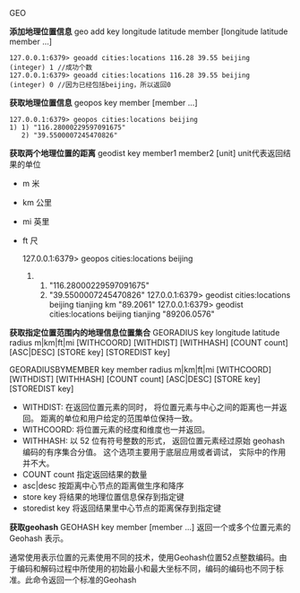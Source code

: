 GEO

**添加地理位置信息**
geo add key longitude latitude member [longitude latitude member ...]

    127.0.0.1:6379> geoadd cities:locations 116.28 39.55 beijing
    (integer) 1 //成功个数
    127.0.0.1:6379> geoadd cities:locations 116.28 39.55 beijing
    (integer) 0 //因为已经包括beijing，所以返回0

**获取地理位置信息**
geopos key member [member ...]

    127.0.0.1:6379> geopos cities:locations beijing
    1) 1) "116.28000229597091675"
       2) "39.5500007245470826"

**获取两个地理位置的距离**
geodist key member1 member2 [unit]
unit代表返回结果的单位

- m 米
- km 公里
- mi 英里
- ft 尺

    127.0.0.1:6379> geopos cities:locations beijing
    1) 1) "116.28000229597091675"
       2) "39.5500007245470826"
    127.0.0.1:6379> geodist cities:locations beijing tianjing km
    "89.2061"
    127.0.0.1:6379> geodist cities:locations beijing tianjing
    "89206.0576"

**获取指定位置范围内的地理信息位置集合**
GEORADIUS key longitude latitude radius m|km|ft|mi [WITHCOORD] [WITHDIST] [WITHHASH] [COUNT count] [ASC|DESC] [STORE key] [STOREDIST key] 

GEORADIUSBYMEMBER key member radius m|km|ft|mi [WITHCOORD] [WITHDIST] [WITHHASH] [COUNT count] [ASC|DESC] [STORE key] [STOREDIST key]  

- WITHDIST: 在返回位置元素的同时， 将位置元素与中心之间的距离也一并返回。 距离的单位和用户给定的范围单位保持一致。
- WITHCOORD: 将位置元素的经度和维度也一并返回。
- WITHHASH: 以 52 位有符号整数的形式， 返回位置元素经过原始 geohash 编码的有序集合分值。 这个选项主要用于底层应用或者调试， 实际中的作用并不大。
- COUNT count 指定返回结果的数量
- asc|desc 按距离中心节点的距离做生序和降序
- store key 将结果的地理位置信息保存到指定键
- storedist key 将返回结果里中心节点的距离保存到指定键

**获取geohash**
GEOHASH key member [member ...] 
返回一个或多个位置元素的 Geohash 表示。

通常使用表示位置的元素使用不同的技术，使用Geohash位置52点整数编码。由于编码和解码过程中所使用的初始最小和最大坐标不同，编码的编码也不同于标准。此命令返回一个标准的Geohash

